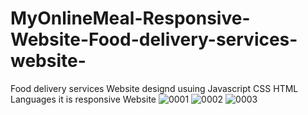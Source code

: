 # MyOnlineMeal-Responsive-Website-Food-delivery-services-website-
Food delivery services Website designd usuing Javascript CSS HTML
Languages it is responsive Website
![0001](https://user-images.githubusercontent.com/92453074/139808249-48d9c96e-0f62-42b2-bbff-267705159404.jpg)
![0002](https://user-images.githubusercontent.com/92453074/139808473-045e2f7f-0acd-47f3-bfe3-ff633af959ca.jpg)
![0003](https://user-images.githubusercontent.com/92453074/139808491-cb685bf3-37b1-49a4-b0fc-9b5fd9002ea1.jpg)
